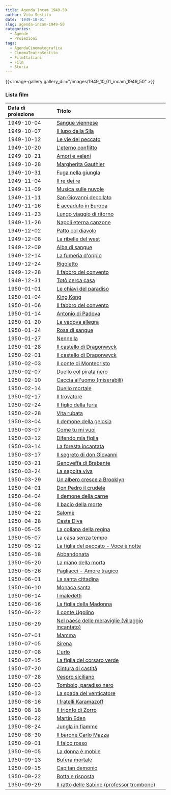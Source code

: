 ```yaml
---
title: Agenda Incam 1949-50
author: Vito Sestito
date: '1949-10-01'
slug: agenda-incam-1949-50
categories:
  - Agende
  - Proiezioni
tags:
  - AgendaCinematografica
  - CinemaTeatroSestito
  - FilmItaliani
  - Film
  - Storia
---
```

{{< image-gallery gallery_dir="/images/1949_10_01_incam_1949_50" >}}

### Lista film

|Data di proiezione |Titolo                                           |
|:------------------|:------------------------------------------------|
|1949-10-04         |[Sangue viennese](https://www.imdb.com/title/tt0035559/)|
|1949-10-07         |[Il lupo della Sila](https://www.imdb.com/title/tt0041609/)|
|1949-10-12         |[Le vie del peccato](https://www.imdb.com/title/tt0038220/)|
|1949-10-20         |[L'eterno conflitto](https://www.imdb.com/title/tt0202713/)|
|1949-10-21         |[Amori e veleni](https://www.imdb.com/title/tt0041119/)|
|1949-10-28         |[Margherita Gauthier](https://www.imdb.com/title/tt0028683/)|
|1949-10-31         |[Fuga nella giungla](https://www.imdb.com/title/tt0040500/)|
|1949-11-04         |[Il re dei re](https://www.imdb.com/title/tt0018054/)|
|1949-11-09         |[Musica sulle nuvole](https://www.imdb.com/title/tt0034882/)|
|1949-11-11         |[San Giovanni decollato](https://www.imdb.com/title/tt0033017/)|
|1949-11-16         |[È accaduto in Europa](https://www.imdb.com/title/tt0039949/)|
|1949-11-23         |[Lungo viaggio di ritorno](https://www.imdb.com/title/tt0032728/)|
|1949-11-26         |[Napoli eterna canzone](https://www.imdb.com/title/tt0041684/)|
|1949-12-02         |[Patto col diavolo](https://www.imdb.com/title/tt0041739/)|
|1949-12-08         |[La ribelle del west](https://www.imdb.com/title/tt0033807/)|
|1949-12-09         |[Alba di sangue](https://www.imdb.com/title/tt0040568/)|
|1949-12-14         |[La fumeria d'oppio](https://www.imdb.com/title/tt0039403/)|
|1949-12-24         |[Rigoletto](https://www.imdb.com/title/tt0038882/)|
|1949-12-28         |[Il fabbro del convento](https://www.imdb.com/title/tt0039364/)|
|1949-12-31         |[Totò cerca casa](https://www.imdb.com/title/tt0041974/)|
|1950-01-01         |[Le chiavi del paradiso](https://www.imdb.com/title/tt0036983/)|
|1950-01-04         |[King Kong](https://www.imdb.com/title/tt0024216/)|
|1950-01-06         |[Il fabbro del convento](https://www.imdb.com/title/tt0039364/)|
|1950-01-14         |[Antonio di Padova](https://www.imdb.com/title/tt0041126/)|
|1950-01-20         |[La vedova allegra](https://www.imdb.com/title/tt0025493/)|
|1950-01-24         |[Rosa di sangue](https://www.imdb.com/title/tt0031876/)|
|1950-01-27         |[Nennella](https://www.imdb.com/title/tt0040640/)|
|1950-01-28         |[Il castello di Dragonwyck](https://www.imdb.com/title/tt0038492/)|
|1950-02-01         |[Il castello di Dragonwyck](https://www.imdb.com/title/tt0038492/)|
|1950-02-03         |[Il conte di Montecristo](https://www.imdb.com/title/tt0035752/)|
|1950-02-07         |[Duello col pirata nero](https://www.imdb.com/title/tt0030725/)|
|1950-02-10         |[Caccia all'uomo (miserabili)](https://www.imdb.com/title/tt0039629/)|
|1950-02-14         |[Duello mortale](https://www.imdb.com/title/tt0033873/)|
|1950-02-17         |[Il trovatore](https://www.imdb.com/title/tt0041991/)|
|1950-02-24         |[Il figlio della furia](https://www.imdb.com/title/tt0035360/)|
|1950-02-28         |[Vita rubata](https://www.imdb.com/title/tt0038813/)|
|1950-03-04         |[Il demone della gelosia](https://www.imdb.com/title/tt0200523/)|
|1950-03-07         |[Come tu mi vuoi](https://www.imdb.com/title/tt0022641/)|
|1950-03-12         |[Difendo mia figlia](https://www.imdb.com/title/tt0165938/)|
|1950-03-14         |[La foresta incantata](https://www.imdb.com/title/tt0037672/)|
|1950-03-17         |[Il segreto di don Giovanni](https://www.imdb.com/title/tt0039809/)|
|1950-03-21         |[Genoveffa di Brabante](https://www.imdb.com/title/tt0039415/)|
|1950-03-24         |[La sepolta viva](https://www.imdb.com/title/tt0040774/)|
|1950-03-29         |[Un albero cresce a Brooklyn](https://www.imdb.com/title/tt0038190/)|
|1950-04-01         |[Don Pedro il crudele](https://www.imdb.com/title/tt0036960/)|
|1950-04-04         |[Il demone della carne](https://www.imdb.com/title/tt0038232/)|
|1950-04-08         |[Il bacio della morte](https://www.imdb.com/title/tt0039536/)|
|1950-04-22         |[Salomè](https://www.imdb.com/title/tt0038046/)  |
|1950-04-28         |[Casta Diva](https://www.imdb.com/title/tt0026188/)|
|1950-05-05         |[La collana della regina](https://www.imdb.com/title/tt0207295/)|
|1950-05-07         |[La casa senza tempo](https://www.imdb.com/title/tt0035719/)|
|1950-05-12         |[La figlia del peccato - Voce è notte](https://www.imdb.com/title/tt0041365/)|
|1950-05-18         |[Abbandonata](https://www.imdb.com/title/tt0036577/)|
|1950-05-20         |[La mano della morta](https://www.imdb.com/title/tt0041633/)|
|1950-05-26         |[Pagliacci - Amore tragico](https://www.imdb.com/title/tt0039691/)|
|1950-06-01         |[La santa cittadina](https://www.imdb.com/title/tt0178337/)|
|1950-06-10         |[Monaca santa](https://www.imdb.com/title/tt0037925/)|
|1950-06-14         |[I maledetti](https://www.imdb.com/title/tt0039615/)|
|1950-06-16         |[La figlia della Madonna](https://www.imdb.com/title/tt0041366/)|
|1950-06-22         |[Il conte Ugolino](https://www.imdb.com/title/tt0041261/)|
|1950-06-29         |[Nel paese delle meraviglie (villaggio incantato)](https://www.imdb.com/title/tt0024852/)|
|1950-07-01         |[Mamma](https://www.imdb.com/title/tt0032745/)   |
|1950-07-05         |[Sirena](https://www.imdb.com/title/tt0130261/)  |
|1950-07-08         |[L'urlo](https://www.imdb.com/title/tt0039136/)  |
|1950-07-15         |[La figlia del corsaro verde](https://www.imdb.com/title/tt0032468/)|
|1950-07-20         |[Cintura di castità](https://www.imdb.com/title/tt0041250/)|
|1950-07-28         |[Vespro siciliano](https://www.imdb.com/title/tt0042021/)|
|1950-08-03         |[Tombolo, paradiso nero](https://www.imdb.com/title/tt0039905/)|
|1950-08-13         |[La spada del venticatore](https://www.imdb.com/title/tt0162292/)|
|1950-08-16         |[I fratelli Karamazoff](https://www.imdb.com/title/tt0039397/)|
|1950-08-18         |[Il trionfo di Zorro](https://www.imdb.com/title/tt0134056/)|
|1950-08-22         |[Martin Eden](https://www.imdb.com/title/tt0034431/)|
|1950-08-24         |[Jungla in fiamme](https://www.imdb.com/title/tt0038068/)|
|1950-08-30         |[Il barone Carlo Mazza](https://www.imdb.com/title/tt0040149/)|
|1950-09-01         |[Il falco rosso](https://www.imdb.com/title/tt0041344/)|
|1950-09-05         |[La donna è mobile](https://www.imdb.com/title/tt0034672/)|
|1950-09-13         |[Bufera mortale](https://www.imdb.com/title/tt0032811/)|
|1950-09-15         |[Capitan demonio](https://www.imdb.com/title/tt0039241/)|
|1950-09-22         |[Botta e risposta](https://www.imdb.com/title/tt0041200/)|
|1950-09-29         |[Il ratto delle Sabine (professor trombone)](https://www.imdb.com/title/tt0038016/)|
